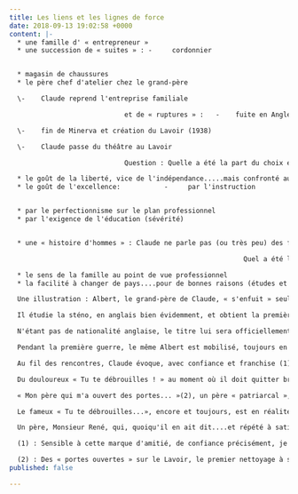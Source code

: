 ```yaml
---
title: Les liens et les lignes de force
date: 2018-09-13 19:02:58 +0000
content: |-
  * une famille d' « entrepreneur »
  * une succession de « suites » : -     cordonnier


  * magasin de chaussures
  * le père chef d'atelier chez le grand-père

  \-    Claude reprend l'entreprise familiale

                             et de « ruptures » :   -    fuite en Angleterre du grand-père

  \-    fin de Minerva et création du Lavoir (1938)

  \-    Claude passe du théâtre au Lavoir

                             Question : Quelle a été la part du choix et de l'obligation (à survivre) ?

  * le goût de la liberté, vice de l'indépendance.....mais confronté aux exigences du réel
  * le goût de l'excellence:           -     par l'instruction


  * par le perfectionnisme sur le plan professionnel
  * par l'exigence de l'éducation (sévérité)


  * une « histoire d'hommes » : Claude ne parle pas (ou très peu) des femmes de la famille.

                                                           Quel a été leur rôle e leur place ?

  * le sens de la famille au point de vue professionnel
  * la facilité à changer de pays....pour de bonnes raisons (études et travail) à des époques où cela n'était ni courant, ni aisé

  Une illustration : Albert, le grand-père de Claude, « s'enfuit » seul en Angleterre (1892).   Supportant mal le climat familial, il « décide de sa vie ».

  Il étudie la sténo, en anglais bien évidemment, et obtient la première place au classement (cf documents).

  N'étant pas de nationalité anglaise, le titre lui sera officiellement refusé.

  Pendant la première guerre, le même Albert est mobilisé, toujours en Angleterre. Des documents officiels, d' un grand intérêt en ces temps de migrations....contestées, attestent des démarches effectuées, avec opiniâtreté, par son épouse, pour tenter de l'y rejoindre avec ses deux enfants.

  Au fil des rencontres, Claude évoque, avec confiance et franchise (1), ses relations à son père.

  Du douloureux « Tu te débrouilles ! » au moment où il doit quitter brutalement l'abbaye d'Aulne....jusqu'à « Grâce à mon père... », la figure paternelle s'impose avec force.

  « Mon père qui m'a ouvert des portes... »(2), un père « patriarcal », autoritaire mais qui laisse le champ libre, voire même encourage l'initiative, l'autonomie, la créativité.

  Le fameux « Tu te débrouilles...», encore et toujours, est en réalité un précieux sésame pour la vie.

  Un père, Monsieur René, qui, quoiqu'il en ait dit....et répété à satiété n'a jamais fini sa vie « en vieille ganache » (cfr les anecdotes savoureuses...mais privées...d'Isabelle !).

  (1) : Sensible à cette marque d'amitié, de confiance précisément, je t'en remercie de tout cœur.

  (2) : Des « portes ouvertes » sur le Lavoir, le premier nettoyage à sec, Gazem...entr'autres.    
published: false

---
```

